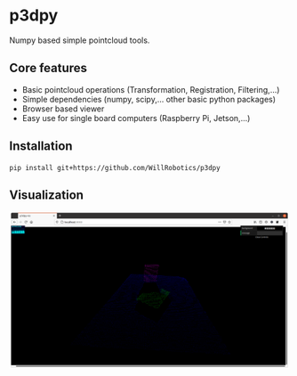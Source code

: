 # p3dpy

Numpy based simple pointcloud tools.

## Core features

* Basic pointcloud operations (Transformation, Registration, Filtering,...)
* Simple dependencies (numpy, scipy,... other basic python packages)
* Browser based viewer
* Easy use for single board computers (Raspberry Pi, Jetson,...)

## Installation

```
pip install git+https://github.com/WillRobotics/p3dpy
```

## Visualization
![viewer](https://raw.githubusercontent.com/WillRobotics/p3dpy/master/assets/viewer.png)

